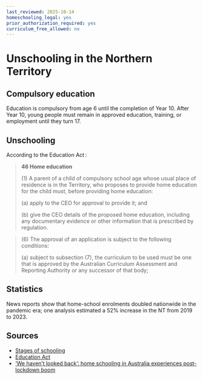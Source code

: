 ```yaml
---
last_reviewed: 2025-10-14
homeschooling_legal: yes
prior_authorization_required: yes
curriculum_free_allowed: no
---
```

# Unschooling in the Northern Territory

## Compulsory education

Education is compulsory from age 6 until the completion of Year 10.
After Year 10, young people must remain in approved education, training, or employment until they turn 17.

## Unschooling

According to the Education Act :

> **46 Home education**
> 
> (1) A parent of a child of compulsory school age whose usual place of residence is in the Territory, who proposes to provide home education for the child must, before providing home education:
> 
> (a) apply to the CEO for approval to provide it; and
> 
> (b) give the CEO details of the proposed home education, including any documentary evidence or other information that is prescribed by regulation.

> (6) The approval of an application is subject to the following conditions:
> 
> (a) subject to subsection (7), the curriculum to be used must be one that is approved by the Australian Curriculum Assessment and Reporting Authority or any successor of that body;

## Statistics

News reports show that home-school enrolments doubled nationwide in the pandemic era; one analysis estimated a 52% increase in the NT from 2019 to 2023.

## Sources

- [Stages of schooling](https://nt.gov.au/learning/primary-and-secondary-students/stages-of-schooling)
- [Education Act](https://legislation.nt.gov.au/en/Legislation/EDUCATION-ACT-2015)
- [‘We haven’t looked back’: home schooling in Australia experiences post-lockdown boom](https://www.theguardian.com/australia-news/2023/nov/26/we-havent-looked-back-home-schooling-in-australia-seeing-post-lockdown-boom)
